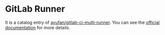 # GitLab Runner

It is a catalog entry of [ayufan/gitlab-ci-multi-runner](https://github.com/ayufan/gitlab-ci-multi-runner).
You can see the [official documentation](https://docs.gitlab.com/runner/install/docker.html) for more details.

